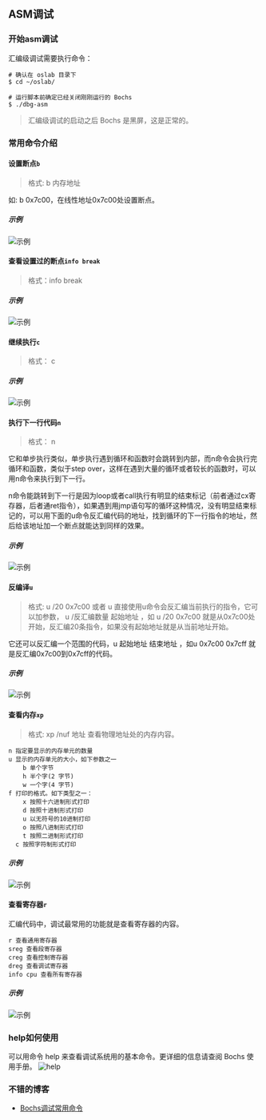 ## ASM调试

### 开始asm调试
汇编级调试需要执行命令：
```
# 确认在 oslab 目录下
$ cd ~/oslab/

# 运行脚本前确定已经关闭刚刚运行的 Bochs
$ ./dbg-asm
```
> 汇编级调试的启动之后 Bochs 是黑屏，这是正常的。
### 常用命令介绍
#### 设置断点`b`
> 格式: b 内存地址

如: b 0x7c00，在线性地址0x7c00处设置断点。

##### 示例
![示例](./debug_asm.assets/b.png)
#### 查看设置过的断点`info break`
> 格式：info break 

##### 示例
![示例](./debug_asm.assets/info_break.png)
#### 继续执行`c`
> 格式： c
##### 示例
![示例](./debug_asm.assets/c.png)
#### 执行下一行代码`n`
> 格式： n

它和单步执行类似，单步执行遇到循环和函数时会跳转到内部，而n命令会执行完循环和函数，类似于step over，这样在遇到大量的循环或者较长的函数时，可以用n命令来执行到下一行。

n命令能跳转到下一行是因为loop或者call执行有明显的结束标记（前者通过cx寄存器，后者通ret指令），如果遇到用jmp语句写的循环这种情况，没有明显结束标记的，可以用下面的u命令反汇编代码的地址，找到循环的下一行指令的地址，然后给该地址加一个断点就能达到同样的效果。
##### 示例
![示例](./debug_asm.assets/n.png)
#### 反编译`u`
> 格式: u /20 0x7c00 或者 u
直接使用u命令会反汇编当前执行的指令，它可以加参数， u /反汇编数量 起始地址 ，如 u /20 0x7c00 就是从0x7c00处开始，反汇编20条指令，如果没有起始地址就是从当前地址开始。

它还可以反汇编一个范围的代码，u 起始地址 结束地址 ，如u 0x7c00 0x7cff 就是反汇编0x7c00到0x7cff的代码。
##### 示例
![示例](./debug_asm.assets/u.png)
#### 查看内存`xp`
> 格式: xp /nuf 地址 查看物理地址处的内存内容。
```
n 指定要显示的内存单元的数量
u 显示的内存单元的大小，如下参数之一
	b 单个字节
	h 半个字(2 字节)
	w 一个字(4 字节)
f 打印的格式。如下类型之一：
	x 按照十六进制形式打印
	d 按照十进制形式打印
	u 以无符号的10进制打印
	o 按照八进制形式打印
	t 按照二进制形式打印
  c 按照字符制形式打印
```
##### 示例
![示例](./debug_asm.assets/xp.png)
#### 查看寄存器`r`
汇编代码中，调试最常用的功能就是查看寄存器的内容。
```
r 查看通用寄存器
sreg 查看段寄存器
creg 查看控制寄存器
dreg 查看调试寄存器
info cpu 查看所有寄存器
```
##### 示例
![示例](./debug_asm.assets/r.png)
### help如何使用
可以用命令 help 来查看调试系统用的基本命令。更详细的信息请查阅 Bochs 使用手册。
![help](./debug_asm.assets/uid977658-20190618-1560852351872.png)

### 不错的博客
- [Bochs调试常用命令](https://petpwiuta.github.io/2020/05/09/Bochs%E8%B0%83%E8%AF%95%E5%B8%B8%E7%94%A8%E5%91%BD%E4%BB%A4/)
